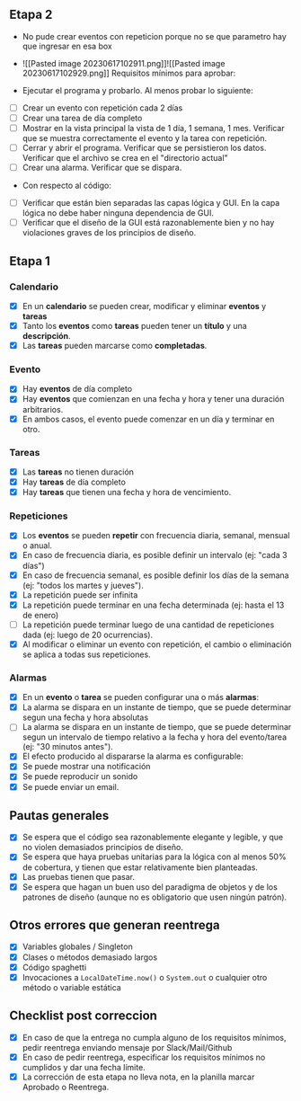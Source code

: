## Etapa 2


- No pude crear eventos con repeticion porque no se que parametro hay que ingresar en esa box
- ![[Pasted image 20230617102911.png]]![[Pasted image 20230617102929.png]]
Requisitos mínimos para aprobar:  

- Ejecutar el programa y probarlo. Al menos probar lo siguiente:

- [ ] Crear un evento con repetición cada 2 días
- [ ] Crear una tarea de día completo
- [ ] Mostrar en la vista principal la vista de 1 día, 1 semana, 1 mes. Verificar que se muestra correctamente el evento y la tarea con repetición.
- [ ] Cerrar y abrir el programa. Verificar que se persistieron los datos. Verificar que el archivo se crea en el "directorio actual"
- [ ] Crear una alarma. Verificar que se dispara. 

- Con respecto al código:

- [ ] Verificar que están bien separadas las capas lógica y GUI. En la capa lógica no debe haber ninguna dependencia de GUI.
- [ ] Verificar que el diseño de la GUI está razonablemente bien y no hay violaciones graves de los principios de diseño.
## Etapa 1

### Calendario

- [x] En un **calendario** se pueden crear, modificar y eliminar **eventos** y **tareas**
- [x] Tanto los **eventos** como **tareas** pueden tener un **título** y una **descripción**.
- [x] Las **tareas** pueden marcarse como **completadas**.

### Evento

- [x] Hay **eventos** de día completo
- [x] Hay **eventos** que comienzan en una fecha y hora y tener una duración arbitrarios.
- [x] En ambos casos, el evento puede comenzar en un día y terminar en otro.

### Tareas

- [x] Las **tareas** no tienen duración
- [x] Hay **tareas** de día completo
- [x] Hay **tareas** que tienen una fecha y hora de vencimiento.

### Repeticiones

- [x] Los **eventos** se pueden **repetir** con frecuencia diaria, semanal, mensual o anual.
- [x] En caso de frecuencia diaria, es posible definir un intervalo (ej: "cada 3 días")
- [x] En caso de frecuencia semanal, es posible definir los días de la semana (ej: "todos los martes y jueves").
- [x] La repetición puede ser infinita
- [x] La repetición puede terminar en una fecha determinada (ej: hasta el 13 de enero)
- [ ] La repetición puede terminar luego de una cantidad de repeticiones dada (ej: luego de 20 ocurrencias).
- [x] Al modificar o eliminar un evento con repetición, el cambio o eliminación se aplica a todas sus repeticiones.

### Alarmas

- [x] En un **evento** o **tarea** se pueden configurar una o más **alarmas**:
- [x] La alarma se dispara en un instante de tiempo, que se puede determinar segun una fecha y hora absolutas
- [ ] La alarma se dispara en un instante de tiempo, que se puede determinar segun un intervalo de tiempo relativo a la fecha y hora del evento/tarea (ej: "30 minutos antes").
- [x] El efecto producido al dispararse la alarma es configurable:
- [x] Se puede mostrar una notificación
- [x] Se puede reproducir un sonido
- [x] Se puede enviar un email.

## Pautas generales

- [x] Se espera que el código sea razonablemente elegante y legible, y que no violen demasiados principios de diseño.
- [x] Se espera que haya pruebas unitarias para la lógica con al menos 50% de cobertura, y tienen que estar relativamente bien planteadas.
- [x] Las pruebas tienen que pasar.
- [x] Se espera que hagan un buen uso del paradigma de objetos y de los patrones de diseño (aunque no es obligatorio que usen ningún patrón).

## Otros errores que generan reentrega

- [x] Variables globales / Singleton
- [x] Clases o métodos demasiado largos
- [x] Código spaghetti
- [x] Invocaciones a `LocalDateTime.now()` o `System.out` o cualquier otro método o variable estática

## Checklist post correccion

- [x] En caso de que la entrega no cumpla alguno de los requisitos mínimos, pedir reentrega enviando mensaje por Slack/Mail/Github
- [x] En caso de pedir reentrega, especificar los requisitos mínimos no cumplidos y dar una fecha límite.
- [x] La corrección de esta etapa no lleva nota, en la planilla marcar Aprobado o Reentrega.
